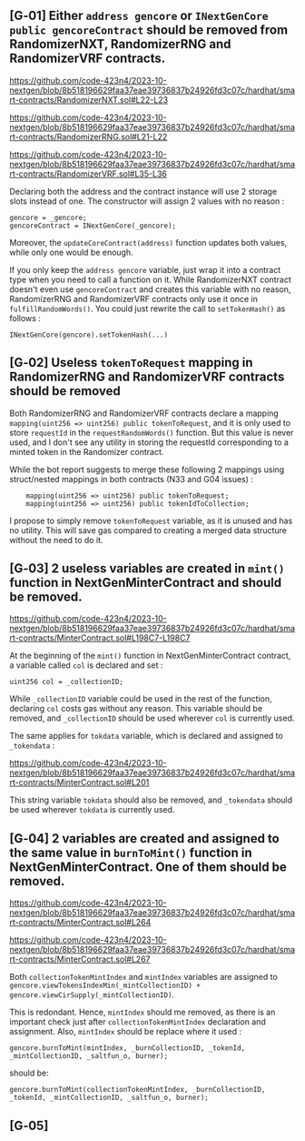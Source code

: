 ## [G‑01] Either `address gencore` or `INextGenCore public gencoreContract` should be removed from RandomizerNXT, RandomizerRNG and RandomizerVRF contracts.

https://github.com/code-423n4/2023-10-nextgen/blob/8b518196629faa37eae39736837b24926fd3c07c/hardhat/smart-contracts/RandomizerNXT.sol#L22-L23

https://github.com/code-423n4/2023-10-nextgen/blob/8b518196629faa37eae39736837b24926fd3c07c/hardhat/smart-contracts/RandomizerRNG.sol#L21-L22

https://github.com/code-423n4/2023-10-nextgen/blob/8b518196629faa37eae39736837b24926fd3c07c/hardhat/smart-contracts/RandomizerVRF.sol#L35-L36

Declaring both the address and the contract instance will use 2 storage slots instead of one. The constructor will assign 2 values with no reason : 

```
gencore = _gencore;
gencoreContract = INextGenCore(_gencore);
```

Moreover, the `updateCoreContract(address)` function updates both values, while only one would be enough.

If you only keep the `address gencore` variable, just wrap it into a contract type when you need to call a function on it. While RandomizerNXT contract doesn't even use `gencoreContract` and creates this variable with no reason, RandomizerRNG and RandomizerVRF contracts only use it once in `fulfillRandomWords()`. You could just rewrite the call to `setTokenHash()` as follows : 

```
INextGenCore(gencore).setTokenHash(...)
```


## [G‑02] Useless `tokenToRequest` mapping in RandomizerRNG and RandomizerVRF contracts should be removed

Both RandomizerRNG and RandomizerVRF contracts declare a mapping `mapping(uint256 => uint256) public tokenToRequest`, and it is only used to store `requestId` in the `requestRandomWords()` function. But this value is never used, and I don't see any utility in storing the requestId corresponding to a minted token in the Randomizer contract.

While the bot report suggests to merge these following 2 mappings using struct/nested mappings in both contracts (N33 and G04 issues) : 

```
    mapping(uint256 => uint256) public tokenToRequest;
    mapping(uint256 => uint256) public tokenIdToCollection;
```

I propose to simply remove `tokenToRequest` variable, as it is unused and has no utility. This will save gas compared to creating a merged data structure without the need to do it.


## [G‑03] 2 useless variables are created in `mint()` function in NextGenMinterContract and should be removed.

https://github.com/code-423n4/2023-10-nextgen/blob/8b518196629faa37eae39736837b24926fd3c07c/hardhat/smart-contracts/MinterContract.sol#L198C7-L198C7

At the beginning of the `mint()` function in NextGenMinterContract contract, a variable called `col` is declared and set : 
```
uint256 col = _collectionID;
```
While `_collectionID` variable could be used in the rest of the function, declaring `col` costs gas without any reason. This variable should be removed, and `_collectionID` should be used wherever `col` is currently used.

The same applies for `tokdata` variable, which is declared and assigned to `_tokendata` : 

https://github.com/code-423n4/2023-10-nextgen/blob/8b518196629faa37eae39736837b24926fd3c07c/hardhat/smart-contracts/MinterContract.sol#L201

This string variable `tokdata` should also be removed, and `_tokendata` should be used wherever `tokdata` is currently used.


## [G‑04] 2 variables are created and assigned to the same value in `burnToMint()` function in NextGenMinterContract. One of them should be removed.

https://github.com/code-423n4/2023-10-nextgen/blob/8b518196629faa37eae39736837b24926fd3c07c/hardhat/smart-contracts/MinterContract.sol#L264

https://github.com/code-423n4/2023-10-nextgen/blob/8b518196629faa37eae39736837b24926fd3c07c/hardhat/smart-contracts/MinterContract.sol#L267

Both `collectionTokenMintIndex` and `mintIndex` variables are assigned to `gencore.viewTokensIndexMin(_mintCollectionID) + gencore.viewCirSupply(_mintCollectionID)`. 

This is redondant. Hence, `mintIndex` should me removed, as there is an important check just after `collectionTokenMintIndex` declaration and assignment. Also, `mintIndex` should be replace where it used : 

```
gencore.burnToMint(mintIndex, _burnCollectionID, _tokenId, _mintCollectionID, _saltfun_o, burner);
```
should be:
```
gencore.burnToMint(collectionTokenMintIndex, _burnCollectionID, _tokenId, _mintCollectionID, _saltfun_o, burner);
```


## [G‑05]









